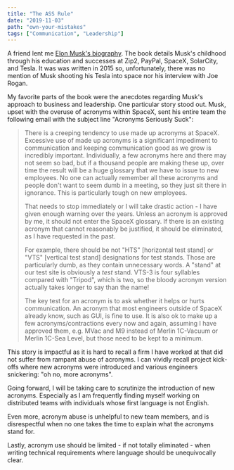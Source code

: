 ```yaml
---
title: "The ASS Rule"
date: "2019-11-03"
path: "own-your-mistakes"
tags: ["Communication", "Leadership"]
---
```


A friend lent me [Elon Musk's biography](https://www.amazon.com/Elon-Musk-SpaceX-Fantastic-Future/dp/006230125X). The book details Musk's childhood through his education and successes at Zip2, PayPal, SpaceX, SolarCity, and Tesla. It was was written in 2015 so, unfortunately, there was no mention of Musk shooting his Tesla into space nor his interview with Joe Rogan.

My favorite parts of the book were the anecdotes regarding Musk's approach to business and leadership. One particular story stood out. Musk, upset with the overuse of acronyms within SpaceX, sent his entire team the following email with the subject line "Acronyms Seriously Suck":

> There is a creeping tendency to use made up acronyms at SpaceX. Excessive use of made up acronyms is a significant impediment to communication and keeping communication good as we grow is incredibly important. Individually, a few acronyms here and there may not seem so bad, but if a thousand people are making these up, over time the result will be a huge glossary that we have to issue to new employees. No one can actually remember all these acronyms and people don't want to seem dumb in a meeting, so they just sit there in ignorance. This is particularly tough on new employees.
>
> That needs to stop immediately or I will take drastic action - I have given enough warning over the years. Unless an acronym is approved by me, it should not enter the SpaceX glossary. If there is an existing acronym that cannot reasonably be justified, it should be eliminated, as I have requested in the past.
>
> For example, there should be not "HTS" [horizontal test stand] or "VTS" [vertical test stand] designations for test stands. Those are particularly dumb, as they contain unnecessary words. A "stand" at our test site is obviously a *test* stand. VTS-3 is four syllables compared with "Tripod", which is two, so the bloody acronym version actually takes longer to say than the name!
>
> The key test for an acronym is to ask whether it helps or hurts communication. An acronym that most engineers outside of SpaceX already know, such as GUI, is fine to use. It is also ok to make up a few acronyms/contractions every now and again, assuming I have approved them, e.g. MVac and M9 instead of Merlin 1C-Vacuum or Merlin 1C-Sea Level, but those need to be kept to a minimum.

This story is impactful as it is hard to recall a firm I have worked at that did not suffer from rampant abuse of acronyms. I can vividly recall project kick-offs where new acronyms were introduced and various engineers snickering: "oh no, more acronyms".

Going forward, I will be taking care to scrutinize the introduction of new acronyms. Especially as I am frequently finding myself working on distributed teams with individuals whose first language is not English.

Even more, acronym abuse is unhelpful to new team members, and is disrespectful when no one takes the time to explain what the acronyms stand for.

Lastly, acronym use should be limited - if not totally eliminated - when writing technical requirements where language should be unequivocally clear.
